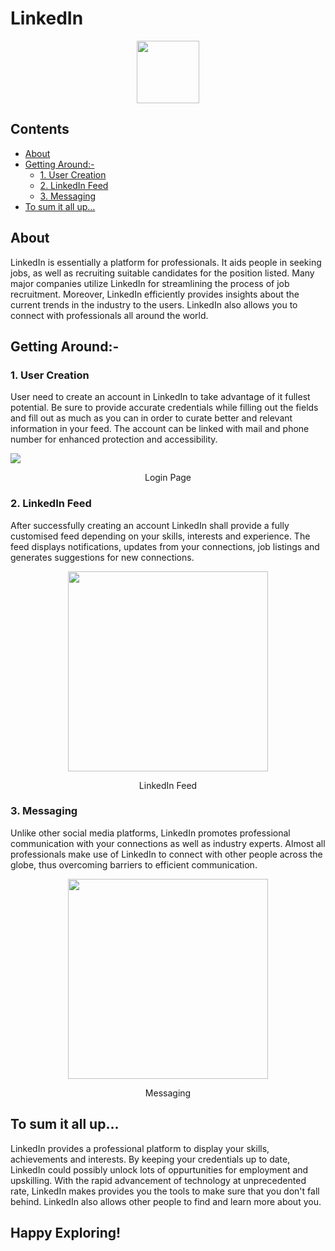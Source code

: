 # LinkedIn

<p align="center">
<img src="https://upload.wikimedia.org/wikipedia/commons/thumb/c/ca/LinkedIn_logo_initials.png/640px-LinkedIn_logo_initials.png" width=100>
</p>

## Contents

- [About](#about)
- [Getting Around:-](#getting-around-)
  - [1. User Creation](#1-user-creation)
  - [2. LinkedIn Feed](#2-linkedin-feed)
  - [3. Messaging](#3-messaging)
- [To sum it all up...](#to-sum-it-all-up)

## About

LinkedIn is essentially a platform for professionals. It aids people in seeking jobs, as well as recruiting suitable candidates for the position listed. Many major companies utilize LinkedIn for streamlining the process of job recruitment. Moreover, LinkedIn efficiently provides insights about the current trends in the industry to the users. LinkedIn also allows you to connect with professionals all around the world.

## Getting Around:-

### 1. User Creation

User need to create an account in LinkedIn to take advantage of it fullest potential. Be sure to provide accurate credentials while filling out the fields and fill out as much as you can in order to curate better and relevant information in your feed. The account can be linked with mail and phone number for enhanced protection and accessibility.

<img src="https://docs.marvin.run/en/tutorials/linkedin-login.png" >

<p align='center'>
Login Page
</p>

### 2. LinkedIn Feed

After successfully creating an account LinkedIn shall provide a fully customised feed depending on your skills, interests and experience. The feed displays notifications, updates from your connections, job listings and generates suggestions for new connections.

<p align='center'>
<img src='https://news.linkedin.com/content/dam/me/news/en-us/news/LinkedIn-Feed-homepage.png' height=320>
</p>

<p align='center'>
LinkedIn Feed
</p>

### 3. Messaging

Unlike other social media platforms, LinkedIn promotes professional communication with your connections as well as industry experts. Almost all professionals make use of LinkedIn to connect with other people across the globe, thus
overcoming barriers to efficient communication.

<p align='center'>
<img src='https://i.insider.com/5d3875d4100a24711c32da39?width=1000&format=jpeg&auto=webp' height=320>
</p>

<p align='center'>
Messaging
</p>

## To sum it all up...

LinkedIn provides a professional platform to display your skills, achievements and interests. By keeping your credentials up to date, LinkedIn could possibly unlock lots of oppurtunities for employment and upskilling. With the rapid advancement of technology at unprecedented rate, LinkedIn makes provides you the tools to make sure that you don't fall behind. LinkedIn also allows other people to find and learn more about you.

## Happy Exploring!
